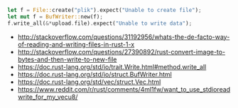 ```rust
let f = File::create("plik").expect("Unable to create file");
let mut f = BufWriter::new(f);
f.write_all(&*upload.file).expect("Unable to write data");
```

- http://stackoverflow.com/questions/31192956/whats-the-de-facto-way-of-reading-and-writing-files-in-rust-1-x
- http://stackoverflow.com/questions/27390892/rust-convert-image-to-bytes-and-then-write-to-new-file
- https://doc.rust-lang.org/std/io/trait.Write.html#method.write_all
- https://doc.rust-lang.org/std/io/struct.BufWriter.html
- https://doc.rust-lang.org/std/vec/struct.Vec.html
- https://www.reddit.com/r/rust/comments/4ml1fw/want_to_use_stdioreadwrite_for_my_vecu8/
